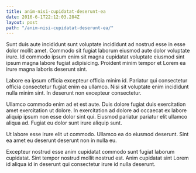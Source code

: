 ```yaml
---
title: anim-nisi-cupidatat-deserunt-ea
date: 2016-6-1T22:12:03.284Z
layout: post
path: "/anim-nisi-cupidatat-deserunt-ea/"
---
```


Sunt duis aute incididunt sunt voluptate incididunt ad nostrud esse in esse dolor mollit amet. Commodo sit fugiat laborum eiusmod aute dolor voluptate irure. Id commodo ipsum enim sit magna cupidatat voluptate eiusmod sint ipsum magna labore fugiat adipisicing. Proident minim tempor et Lorem ea irure magna laboris deserunt sint.

Labore ea ipsum officia excepteur officia minim id. Pariatur qui consectetur officia consectetur fugiat enim ea ullamco. Nisi sit voluptate enim incididunt nulla minim sint. In deserunt non excepteur consectetur.

Ullamco commodo enim ad et est aute. Duis dolore fugiat duis exercitation amet exercitation ut dolore. In exercitation ad dolore ad occaecat ex labore aliquip ipsum non esse dolor sint qui. Eiusmod pariatur pariatur elit ullamco aliqua ad. Fugiat eu dolor sunt irure aliquip sunt.

Ut labore esse irure elit ut commodo. Ullamco ea do eiusmod deserunt. Sint ea amet eu deserunt deserunt non in nulla eu.

Excepteur nostrud esse anim cupidatat commodo sunt fugiat laborum cupidatat. Sint tempor nostrud mollit nostrud est. Anim cupidatat sint Lorem id aliqua id in deserunt qui consectetur irure id nulla deserunt.